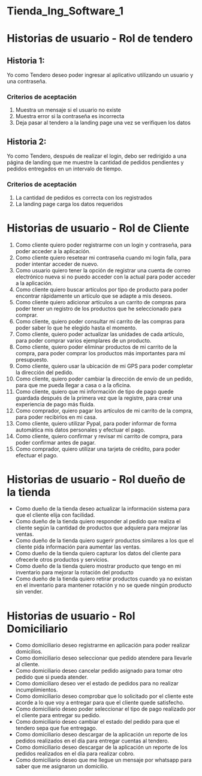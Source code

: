 # Tienda_Ing_Software_1


# Historias de usuario - Rol de tendero

## Historia 1:
Yo como Tendero deseo poder ingresar al aplicativo utilizando un usuario y una contraseña.
### Criterios de aceptación

1. Muestra un mensaje si el usuario no existe
2. Muestra error si la contraseña es incorrecta
3. Deja pasar al tendero a la landing page una vez se verifiquen los datos


## Historia 2:
Yo como Tendero, después de realizar el login, debo ser redirigido a una página de landing que me muestre la cantidad de pedidos pendientes y pedidos entregados en un intervalo de tiempo.
### Criterios de aceptación
1. La cantidad de pedidos es correcta con los registrados
2. La landing page carga los datos requeridos

# Historias de usuario - Rol de Cliente
1.	Como cliente quiero poder registrarme con un login y contraseña, para poder acceder a la aplicación.
2.	Como cliente quiero resetear mi contraseña cuando mi login falla, para poder intentar acceder de nuevo.
3.	Como usuario quiero tener la opción de registrar una cuenta de correo electrónico nueva si no puedo acceder con la actual para poder acceder a la aplicación.
4.	Como cliente quiero buscar artículos por tipo de producto para poder encontrar rápidamente un artículo que se adapte a mis deseos.
5.	Como cliente quiero adicionar artículos a un carrito de compras para poder tener un registro de los productos que he seleccionado para comprar.
6.	Como cliente, quiero poder consultar mi carrito de las compras para poder saber lo que he elegido hasta el momento.
7.	Como cliente, quiero poder actualizar las unidades de cada artículo, para poder comprar varios ejemplares de un producto.
8.	Como cliente, quiero poder eliminar productos de mi carrito de la compra, para poder comprar los productos más importantes para mí presupuesto.
9.	Como cliente, quiero usar la ubicación de mi GPS para poder completar la dirección del pedido.
10.	Como cliente, quiero poder cambiar la dirección de envío de un pedido, para que me pueda llegar a casa o a la oficina.
11.	Como cliente, quiero que mi información de tipo de pago quede guardada después de la primera vez que la registre, para crear una experiencia de pago más fluida.
12.	Como comprador, quiero pagar los artículos de mi carrito de la compra, para poder recibirlos en mi casa.
13.	Como cliente, quiero utilizar Pypal, para poder informar de forma automática mis datos personales y efectuar el pago.
14.	Como cliente, quiero confirmar y revisar mi carrito de compra, para poder confirmar antes de pagar.
15.	Como comprador, quiero utilizar una tarjeta de crédito, para poder efectuar el pago. 

# Historias de usuario - Rol dueño de la tienda
- Como dueño de la tienda deseo actualizar la información sistema para que el cliente elija con facilidad.
- Como dueño de la tienda quiero responder al pedido que realiza el cliente según la cantidad de productos que adquiera para mejorar las ventas.
- Como dueño de la tienda quiero sugerir productos similares a los que el cliente pida información para aumentar las ventas. 
- Como dueño de la tienda quiero capturar los datos del cliente para ofrecerle otros productos y servicios.
- Como dueño de la tienda quiero mostrar producto que tengo en mi inventario para mejorar la rotación del producto
- Como dueño de la tienda quiero retirar productos cuando ya no existan en el inventario para mantener rotación y no se quede ningún producto sin vender.


# Historias de usuario - Rol Domiciliario
- Como domiciliario deseo registrarme en aplicación para poder realizar domicilios.
- Como domiciliario deseo seleccionar que pedido atendere para llevarle al cliente.
- Como domiciliario deseo  cancelar pedido asignado para tomar otro pedido que si pueda atender.
- Como domiciliaro deseo ver el estado de pedidos para no realizar incumplimientos.
- Como domiciliario deseo comprobar que lo solicitado por el cliente este acorde a lo que voy a entregar para que el cliente quede satisfecho.
- Como domiciliario deseo poder seleccionar el tipo de pago realizado por el cliente para entregar su pedido.
- Como domiciliario deseo cambiar el estado del pedido para que el tendero sepa que fue entregago.
- Como domiciliario deseo descargar de la aplicación un reporte de los pedidos realizados en el día para entregar cuentas al tendero.
- Como domiciliario deseo descargar de la aplicación un reporte de los pedidos realizados en el día para realizar cobro.
- Como domiciliario deseo que me llegue un mensaje por whatsapp para saber que me asignaron un domicilio.
